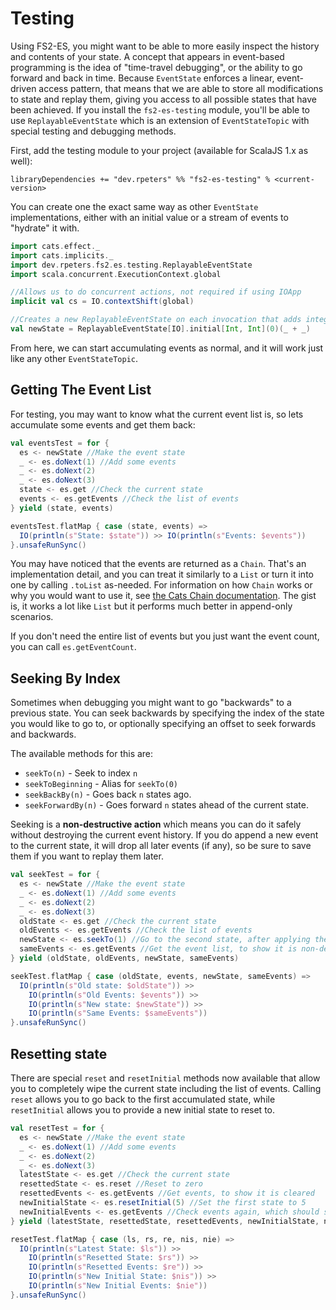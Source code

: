 # Testing
Using FS2-ES, you might want to be able to more easily inspect the history and contents of your state.
A concept that appears in event-based programming is the idea of "time-travel debugging", or the ability to go forward and back in time.
Because `EventState` enforces a linear, event-driven access pattern, that means that we are able to store all modifications to state and replay them, giving you access to all possible states that have been achieved.
If you install the `fs2-es-testing` module, you'll be able to use `ReplayableEventState` which is an extension of `EventStateTopic` with special testing and debugging methods.

First, add the testing module to your project (available for ScalaJS 1.x as well):
```
libraryDependencies += "dev.rpeters" %% "fs2-es-testing" % <current-version>
```

You can create one the exact same way as other `EventState` implementations, either with an initial value or a stream of events to "hydrate" it with.
```scala mdoc:silent
import cats.effect._
import cats.implicits._
import dev.rpeters.fs2.es.testing.ReplayableEventState
import scala.concurrent.ExecutionContext.global

//Allows us to do concurrent actions, not required if using IOApp
implicit val cs = IO.contextShift(global)

//Creates a new ReplayableEventState on each invocation that adds integers to state
val newState = ReplayableEventState[IO].initial[Int, Int](0)(_ + _)
```

From here, we can start accumulating events as normal, and it will work just like any other `EventStateTopic`.

## Getting The Event List
For testing, you may want to know what the current event list is, so lets accumulate some events and get them back:
```scala mdoc:silent
val eventsTest = for {
  es <- newState //Make the event state
  _ <- es.doNext(1) //Add some events
  _ <- es.doNext(2)
  _ <- es.doNext(3)
  state <- es.get //Check the current state
  events <- es.getEvents //Check the list of events
} yield (state, events)
```
```scala mdoc
eventsTest.flatMap { case (state, events) =>
  IO(println(s"State: $state")) >> IO(println(s"Events: $events"))
}.unsafeRunSync()
```

You may have noticed that the events are returned as a `Chain`.
That's an implementation detail, and you can treat it similarly to a `List` or turn it into one by calling `.toList` as-needed.
For information on how `Chain` works or why you would want to use it, see [the Cats Chain documentation](https://typelevel.org/cats/datatypes/chain.html).
The gist is, it works a lot like `List` but it performs much better in append-only scenarios.

If you don't need the entire list of events but you just want the event count, you can call `es.getEventCount`.

## Seeking By Index
Sometimes when debugging you might want to go "backwards" to a previous state.
You can seek backwards by specifying the index of the state you would like to go to, or optionally specifying an offset to seek forwards and backwards.

The available methods for this are:
* `seekTo(n)` - Seek to index `n`
* `seekToBeginning` - Alias for `seekTo(0)`
* `seekBackBy(n)` - Goes back `n` states ago.
* `seekForwardBy(n)` - Goes forward `n` states ahead of the current state.

Seeking is a **non-destructive action** which means you can do it safely without destroying the current event history.
If you do append a new event to the current state, it will drop all later events (if any), so be sure to save them if you want to replay them later.

```scala mdoc:silent
val seekTest = for {
  es <- newState //Make the event state
  _ <- es.doNext(1) //Add some events
  _ <- es.doNext(2)
  _ <- es.doNext(3)
  oldState <- es.get //Check the current state
  oldEvents <- es.getEvents //Check the list of events
  newState <- es.seekTo(1) //Go to the second state, after applying the first event (1)
  sameEvents <- es.getEvents //Get the event list, to show it is non-destructive
} yield (oldState, oldEvents, newState, sameEvents)
```
```scala mdoc
seekTest.flatMap { case (oldState, events, newState, sameEvents) =>
  IO(println(s"Old state: $oldState")) >>
    IO(println(s"Old Events: $events")) >>
    IO(println(s"New state: $newState")) >>
    IO(println(s"Same Events: $sameEvents"))
}.unsafeRunSync()
```

## Resetting state
There are special `reset` and `resetInitial` methods now available that allow you to completely wipe the current state including the list of events.
Calling `reset` allows you to go back to the first accumulated state, while `resetInitial` allows you to provide a new initial state to reset to.

```scala mdoc:silent
val resetTest = for {
  es <- newState //Make the event state
  _ <- es.doNext(1) //Add some events
  _ <- es.doNext(2)
  _ <- es.doNext(3)
  latestState <- es.get //Check the current state
  resettedState <- es.reset //Reset to zero
  resettedEvents <- es.getEvents //Get events, to show it is cleared
  newInitialState <- es.resetInitial(5) //Set the first state to 5
  newInitialEvents <- es.getEvents //Check events again, which should still be empty
} yield (latestState, resettedState, resettedEvents, newInitialState, newInitialEvents)
```
```scala mdoc
resetTest.flatMap { case (ls, rs, re, nis, nie) =>
  IO(println(s"Latest State: $ls")) >>
    IO(println(s"Resetted State: $rs")) >>
    IO(println(s"Resetted Events: $re")) >>
    IO(println(s"New Initial State: $nis")) >>
    IO(println(s"New Initial Events: $nie"))
}.unsafeRunSync()
```